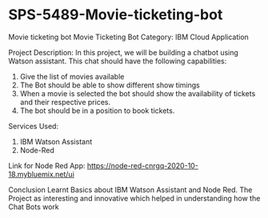 # SPS-5489-Movie-ticketing-bot
Movie ticketing bot
Movie Ticketing Bot
Category: IBM Cloud Application

Project Description:
In this project, we will be building a chatbot using Watson assistant. This chat should have the following capabilities:
1.	Give the list of movies available
2.	The Bot should be able to show different show timings
3.	When a movie is selected the bot should show the availability of tickets and their respective prices.
4.	The bot should be in a position to book tickets.

Services Used:
1.	IBM Watson Assistant
2.	Node-Red 

Link for Node Red App: https://node-red-cnrgq-2020-10-18.mybluemix.net/ui


Conclusion
Learnt Basics about IBM Watson Assistant and Node Red. The Project as interesting and innovative which helped in understanding how the Chat Bots work

